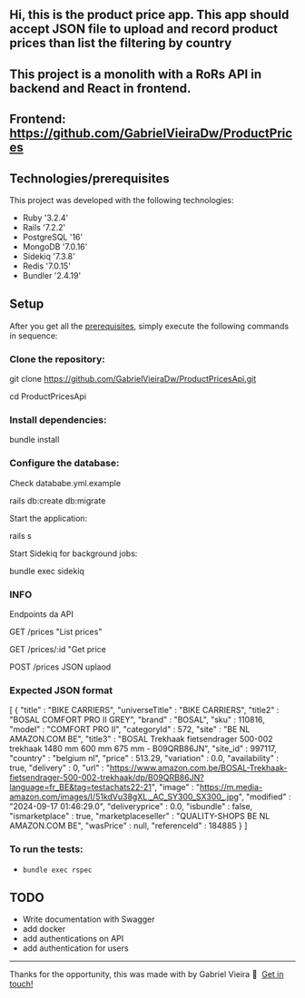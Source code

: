 ## Hi, this is the product price app. This app should accept JSON file to upload and record product prices than list the filtering by country

## This project is a monolith with a RoRs API in backend and React in frontend.
## Frontend: https://github.com/GabrielVieiraDw/ProductPrices

## Technologies/prerequisites

This project was developed with the following technologies:

* Ruby '3.2.4'
* Rails '7.2.2'
* PostgreSQL '16'
* MongoDB '7.0.16'
* Sidekiq '7.3.8'
* Redis  '7.0.15'
* Bundler '2.4.19'

## Setup

After you get all the [prerequisites](#prerequisites), simply execute the following commands in sequence:

### Clone the repository:

git clone https://github.com/GabrielVieiraDw/ProductPricesApi.git

cd ProductPricesApi

### Install dependencies:

bundle install

### Configure the database:

Check datababe.yml.example

rails db:create db:migrate

Start the application:

rails s

Start Sidekiq for background jobs:

bundle exec sidekiq

### INFO

Endpoints da API

GET /prices "List prices"

GET /prices/:id "Get price

POST /prices JSON uplaod

### Expected JSON format

[ {
  "title" : "BIKE CARRIERS",
  "universeTitle" : "BIKE CARRIERS",
  "title2" : "BOSAL COMFORT PRO II GREY",
  "brand" : "BOSAL",
  "sku" : 110816,
  "model" : "COMFORT PRO II",
  "categoryId" : 572,
  "site" : "BE NL AMAZON.COM BE",
  "title3" : "BOSAL Trekhaak fietsendrager 500-002 trekhaak 1480 mm 600 mm 675 mm - B09QRB86JN",
  "site_id" : 997117,
  "country" : "belgium nl",
  "price" : 513.29,
  "variation" : 0.0,
  "availability" : true,
  "delivery" : 0,
  "url" : "https://www.amazon.com.be/BOSAL-Trekhaak-fietsendrager-500-002-trekhaak/dp/B09QRB86JN?language=fr_BE&tag=testachats22-21",
  "image" : "https://m.media-amazon.com/images/I/51kdVu38gXL._AC_SY300_SX300_.jpg",
  "modified" : "2024-09-17 01:46:29.0",
  "deliveryprice" : 0.0,
  "isbundle" : false,
  "ismarketplace" : true,
  "marketplaceseller" : "QUALITY-SHOPS BE NL AMAZON.COM BE",
  "wasPrice" : null,
  "referenceId" : 184885
} ]

### To run the tests:

- `bundle exec rspec`

## TODO

- Write documentation with Swagger
- add docker
- add authentications on API
- add authentication for users

---
Thanks for the opportunity, this was made with by Gabriel Vieira :wave:&nbsp; [Get in touch!](https://www.linkedin.com/in/gevvieira/)
